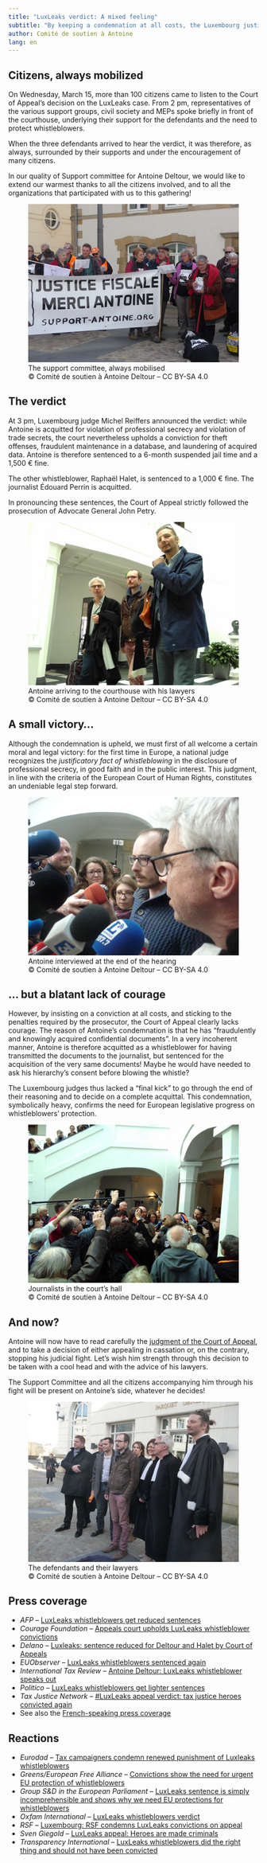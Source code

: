```yaml
---
title: "LuxLeaks verdict: A mixed feeling"
subtitle: "By keeping a condemnation at all costs, the Luxembourg justice showed a lack of courage. But the acquittal on the disclosure of professional secrecy is a small victory."
author: Comité de soutien à Antoine
lang: en
---
```


## Citizens, always mobilized

On Wednesday, March 15, more than 100 citizens came to listen to the Court of Appeal’s decision on the LuxLeaks case. From 2 pm, representatives of the various support groups, civil society and MEPs spoke briefly in front of the courthouse, underlying their support for the defendants and the need to protect whistleblowers.

When the three defendants arrived to hear the verdict, it was therefore, as always, surrounded by their supports and under the encouragement of many citizens.

In our quality of Support committee for Antoine Deltour, we would like to extend our warmest thanks to all the citizens involved, and to all the organizations that participated with us to this gathering!

<figure>
  <img src="/images/news/2017-03-15-mobilisation.jpg" alt="Members of the Support committee chanting, grouped behind a sign “Tax justice, thank you Antoine!”"/>
  <figcaption>The support committee, always mobilised<br/>&copy; Comité de soutien à Antoine Deltour – CC BY-SA 4.0</figcaption>
</figure>

## The verdict

At 3 pm, Luxembourg judge Michel Reiffers announced the verdict: while Antoine is acquitted for violation of professional secrecy and violation of trade secrets, the court nevertheless upholds a conviction for theft offenses, fraudulent maintenance in a database, and laundering of acquired data. Antoine is therefore sentenced to a 6-month suspended jail time and a 1,500 € fine.

The other whistleblower, Raphaël Halet, is sentenced to a 1,000 € fine. The journalist Édouard Perrin is acquitted.

In pronouncing these sentences, the Court of Appeal strictly followed the prosecution of Advocate General John Petry.

<figure>
  <img src="/images/news/2017-03-15-antoine-arrive.jpg" alt="Antoine walks in the court’s hall, Mr. Penning on his left gauche and Mr. Bourdon on his right"/>
  <figcaption>Antoine arriving to the courthouse with his lawyers<br/>&copy; Comité de soutien à Antoine Deltour – CC BY-SA 4.0</figcaption>
</figure>

## A small victory…

Although the condemnation is upheld, we must first of all welcome a certain moral and legal victory: for the first time in Europe, a national judge recognizes the _justificatory fact of whistleblowing_ in the disclosure of professional secrecy, in good faith and in the public interest. This judgment, in line with the criteria of the European Court of Human Rights, constitutes an undeniable legal step forward.

<figure>
  <img src="/images/news/2017-03-15-antoine-bourdon.jpg" alt="Close-up of Antoine answering to journalists, with Mr. Bourdon"/>
  <figcaption>Antoine interviewed at the end of the hearing<br/>&copy; Comité de soutien à Antoine Deltour – CC BY-SA 4.0</figcaption>
</figure>

## … but a blatant lack of courage

However, by insisting on a conviction at all costs, and sticking to the penalties required by the prosecutor, the Court of Appeal clearly lacks courage. The reason of Antoine’s condemnation is that he has “fraudulently and knowingly acquired confidential documents”. In a very incoherent manner, Antoine is therefore acquitted as a whistleblower for having transmitted the documents to the journalist, but sentenced for the acquisition of the very same documents! Maybe he would have needed to ask his hierarchy’s consent before blowing the whistle?

The Luxembourg judges thus lacked a “final kick” to go through the end of their reasoning and to decide on a complete acquittal. This condemnation, symbolically heavy, confirms the need for European legislative progress on whistleblowers’ protection.

<figure>
  <img src="/images/news/2017-03-15-journalistes.jpg" alt="Numerous journalists surrounding Antoine and his lawyers, with boom mikes and cameras"/>
  <figcaption>Journalists in the court’s hall<br/>&copy; Comité de soutien à Antoine Deltour – CC BY-SA 4.0</figcaption>
</figure>

## And now?

Antoine will now have to read carefully the [judgment of the Court of Appeal](http://www.justice.public.lu/fr/actualites/2017/03/arret-luxleaks-cour-appel/index.html), and to take a decision of either appealing in cassation or, on the contrary, stopping his judicial fight. Let’s wish him strength through this decision to be taken with a cool head and with the advice of his lawyers.

The Support Committee and all the citizens accompanying him through his fight will be present on Antoine’s side, whatever he decides!

<figure>
  <img src="/images/news/2017-03-15-photo-groupe.jpg" alt="Group photo of the three defendants and their lawyers, in front of the courthouse"/>
  <figcaption>The defendants and their lawyers<br/>&copy; Comité de soutien à Antoine Deltour – CC BY-SA 4.0</figcaption>
</figure>

## Press coverage

- _AFP_ – [LuxLeaks whistleblowers get reduced sentences
](https://au.news.yahoo.com/world/a/34660389/luxleaks-whistleblowers-get-reduced-sentences/#page1)
- _Courage Foundation_ – [Appeals court upholds LuxLeaks whistleblower convictions](https://couragefound.org/2017/03/appeals-court-upholds-luxleaks-whistleblower-convictions/)
- _Delano_ – [Luxleaks: sentence reduced for Deltour and Halet by Court of Appeals](http://delano.lu/d/detail/news/luxleaks-sentence-confirmed-deltour-and-halet/139807)
- _EUObserver_ – [LuxLeaks whistleblowers sentenced again](https://euobserver.com/justice/137256)
- _International Tax Review_ – [Antoine Deltour: LuxLeaks whistleblower speaks out](http://www.internationaltaxreview.com/Article/3669729/Latest-News/Antoine-Deltour-LuxLeaks-whistleblower-speaks-out.html)
- _Politico_ – [LuxLeaks whistleblowers get lighter sentences](http://www.politico.eu/article/luxleaks-whistleblowers-get-lighter-sentences/)
- _Tax Justice Network_ – [#LuxLeaks appeal verdict: tax justice heroes convicted again](http://www.taxjustice.net/2017/03/15/luxleaks-appeal-verdict-tax-justice-heroes-convicted/)
- See also the [French-speaking press coverage](/blog/2017/03/16/luxleaks-verdict/#dans-la-presse)


## Reactions

- _Eurodad_ – [Tax campaigners condemn renewed punishment of Luxleaks whistleblowers](http://www.eurodad.org/Tax-campaigners-condemn-renewed-punishment-of-Luxleaks-whistleblowers)
- _Greens/European Free Alliance_ – [Convictions show the need for urgent EU protection of whistleblowers](http://www.greens-efa.eu/en/article/press/convictions-show-the-need-for-urgent-eu-protection-of-whistleblowers/)
- _Group S&D in the European Parliament_ – [LuxLeaks sentence is simply incomprehensible and shows why we need EU protections for whistleblowers](http://www.socialistsanddemocrats.eu/newsroom/luxleaks-sentence-simply-incomprehensible-and-shows-why-we-need-eu-protections)
- _Oxfam International_ – [LuxLeaks whistleblowers verdict](https://www.oxfam.org/en/pressroom/reactions/luxleaks-whistleblowers-verdict)
- _RSF_ – [Luxembourg: RSF condemns LuxLeaks convictions on appeal](https://rsf.org/en/news/luxembourg-rsf-condemns-luxleaks-convictions-appeal)
- _Sven Giegold_ – [LuxLeaks appeal: Heroes are made criminals](http://www.sven-giegold.de/2017/luxleaks-appeal-heroes-are-made-criminals/)
- _Transparency International_ – [LuxLeaks whistleblowers did the right thing and should not have been convicted](https://www.transparency.org/news/pressrelease/luxleaks_whistleblowers_did_the_right_thing_and_should_not_be_convicted)

